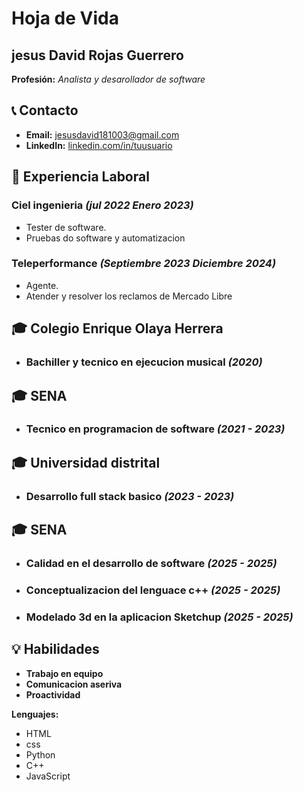 # Hoja de Vida

## jesus David Rojas Guerrero
**Profesión:** _Analista y desarollador de software_

## 📞 Contacto
- **Email:** [jesusdavid181003@gmail.com](jesusdavid181003@gmail.com)
- **LinkedIn:** [linkedin.com/in/tuusuario](https://linkedin.com/in/tuusuario)

## 🏢 Experiencia Laboral
### **Ciel ingenieria** _(jul 2022 Enero 2023)_
- Tester de software.
-   Pruebas do software y automatizacion
### **Teleperformance** _(Septiembre 2023 Diciembre 2024)_
- Agente.
-   Atender y resolver los reclamos de Mercado Libre

## 🎓 Colegio Enrique Olaya Herrera
-  ### **Bachiller y tecnico en ejecucion musical** _(2020)_
## 🎓 SENA
-  ### **Tecnico en programacion de software** _(2021 - 2023)_
## 🎓 Universidad distrital
-  ### **Desarrollo full stack basico** _(2023 - 2023)_
## 🎓 SENA
-  ### **Calidad en el desarrollo de software** _(2025 - 2025)_
-  ### **Conceptualizacion del lenguace c++** _(2025 - 2025)_
-  ### **Modelado 3d en la aplicacion Sketchup** _(2025 - 2025)_


## 💡 Habilidades
- **Trabajo en equipo**
- **Comunicacion aseriva**
- **Proactividad**

**Lenguajes:** 
- HTML
- css
- Python
- C++
- JavaScript
